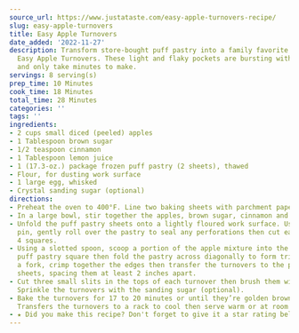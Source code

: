 ```yaml
---
source_url: https://www.justataste.com/easy-apple-turnovers-recipe/
slug: easy-apple-turnovers
title: Easy Apple Turnovers
date_added: '2022-11-27'
description: Transform store-bought puff pastry into a family favorite recipe for
  Easy Apple Turnovers. These light and flaky pockets are bursting with fresh flavor
  and only take minutes to make.
servings: 8 serving(s)
prep_time: 10 Minutes
cook_time: 18 Minutes
total_time: 28 Minutes
categories: ''
tags: ''
ingredients:
- 2 cups small diced (peeled) apples
- 1 Tablespoon brown sugar
- 1/2 teaspoon cinnamon
- 1 Tablespoon lemon juice
- 1 (17.3-oz.) package frozen puff pastry (2 sheets), thawed
- Flour, for dusting work surface
- 1 large egg, whisked
- Crystal sanding sugar (optional)
directions:
- Preheat the oven to 400°F. Line two baking sheets with parchment paper or Silpats.
- In a large bowl, stir together the apples, brown sugar, cinnamon and lemon juice.
- Unfold the puff pastry sheets onto a lightly floured work surface. Using a rolling
  pin, gently roll over the pastry to seal any perforations then cut each sheet into
  4 squares.
- Using a slotted spoon, scoop a portion of the apple mixture into the center of each
  puff pastry square then fold the pastry across diagonally to form triangles. Using
  a fork, crimp together the edges then transfer the turnovers to the prepared baking
  sheets, spacing them at least 2 inches apart.
- Cut three small slits in the tops of each turnover then brush them with the egg.
  Sprinkle the turnovers with the sanding sugar (optional).
- Bake the turnovers for 17 to 20 minutes or until they’re golden brown and puffed.
  Transfers the turnovers to a rack to cool then serve warm or at room temperature.
- ★ Did you make this recipe? Don't forget to give it a star rating below!
---
```

